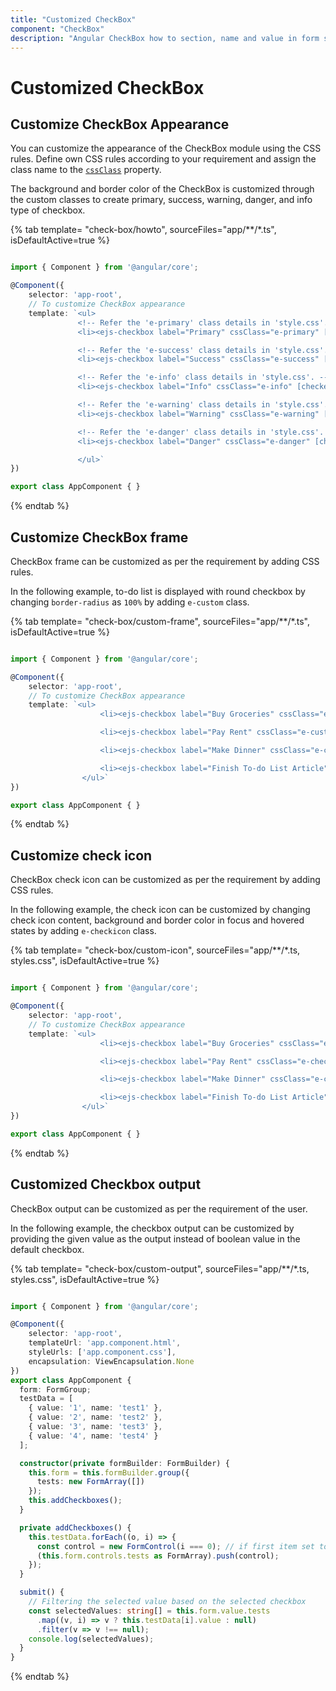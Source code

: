 ```yaml
---
title: "Customized CheckBox"
component: "CheckBox"
description: "Angular CheckBox how to section, name and value in form submit, and customization of CheckBox appearance, frame & check icon."
---
```


# Customized CheckBox

## Customize CheckBox Appearance

You can customize the appearance of the CheckBox module using the CSS rules.
Define own CSS rules according to your requirement and assign the class name to the [`cssClass`](../../api/check-box#cssclass) property.

The background and border color of the CheckBox is customized through the custom classes to create primary, success, warning, danger, and
info type of checkbox.

{% tab template= "check-box/howto", sourceFiles="app/**/*.ts", isDefaultActive=true %}

```typescript

import { Component } from '@angular/core';

@Component({
    selector: 'app-root',
    // To customize CheckBox appearance
    template: `<ul>
               <!-- Refer the 'e-primary' class details in 'style.css'. -->
               <li><ejs-checkbox label="Primary" cssClass="e-primary" [checked]="true"></ejs-checkbox></li>

               <!-- Refer the 'e-success' class details in 'style.css'. -->
               <li><ejs-checkbox label="Success" cssClass="e-success" [checked]="true"></ejs-checkbox></li>

               <!-- Refer the 'e-info' class details in 'style.css'. -->
               <li><ejs-checkbox label="Info" cssClass="e-info" [checked]="true"></ejs-checkbox></li>

               <!-- Refer the 'e-warning' class details in 'style.css'. -->
               <li><ejs-checkbox label="Warning" cssClass="e-warning" [checked]="true"></ejs-checkbox></li>

               <!-- Refer the 'e-danger' class details in 'style.css'. -->
               <li><ejs-checkbox label="Danger" cssClass="e-danger" [checked]="true"></ejs-checkbox></li>

               </ul>`
})

export class AppComponent { }

```

{% endtab %}

## Customize CheckBox frame

CheckBox frame can be customized as per the requirement by adding CSS rules.

In the following example, to-do list is displayed with round checkbox by changing `border-radius` as `100%` by adding `e-custom` class.

{% tab template= "check-box/custom-frame", sourceFiles="app/**/*.ts", isDefaultActive=true %}

```typescript

import { Component } from '@angular/core';

@Component({
    selector: 'app-root',
    // To customize CheckBox appearance
    template: `<ul>
                    <li><ejs-checkbox label="Buy Groceries" cssClass="e-custom" [checked]="true"></ejs-checkbox></li>

                    <li><ejs-checkbox label="Pay Rent" cssClass="e-custom"></ejs-checkbox></li>

                    <li><ejs-checkbox label="Make Dinner" cssClass="e-custom"></ejs-checkbox></li>

                    <li><ejs-checkbox label="Finish To-do List Article" cssClass="e-custom"></ejs-checkbox></li>
                </ul>`
})

export class AppComponent { }

```

{% endtab %}

## Customize check icon

CheckBox check icon can be customized as per the requirement by adding CSS rules.

In the following example, the check icon can be customized by changing check icon content, background and
border color in focus and hovered states by adding `e-checkicon` class.

{% tab template= "check-box/custom-icon", sourceFiles="app/**/*.ts, styles.css", isDefaultActive=true %}

```typescript

import { Component } from '@angular/core';

@Component({
    selector: 'app-root',
    // To customize CheckBox appearance
    template: `<ul>
                    <li><ejs-checkbox label="Buy Groceries" cssClass="e-checkicon" [checked]="true"></ejs-checkbox></li>

                    <li><ejs-checkbox label="Pay Rent" cssClass="e-checkicon"></ejs-checkbox></li>

                    <li><ejs-checkbox label="Make Dinner" cssClass="e-checkicon"></ejs-checkbox></li>

                    <li><ejs-checkbox label="Finish To-do List Article" cssClass="e-checkicon"></ejs-checkbox></li>
                </ul>`
})

export class AppComponent { }

```

{% endtab %}

## Customized Checkbox output

CheckBox output can be customized as per the requirement of the user.

In the following example, the checkbox output can be customized by providing the given value as the output instead of boolean value in  the default checkbox.

{% tab template= "check-box/custom-output", sourceFiles="app/**/*.ts, styles.css", isDefaultActive=true %}

```typescript

import { Component } from '@angular/core';

@Component({
    selector: 'app-root',
    templateUrl: 'app.component.html',
    styleUrls: ['app.component.css'],
    encapsulation: ViewEncapsulation.None
})
export class AppComponent {
  form: FormGroup;
  testData = [
    { value: '1', name: 'test1' },
    { value: '2', name: 'test2' },
    { value: '3', name: 'test3' },
    { value: '4', name: 'test4' }
  ];

  constructor(private formBuilder: FormBuilder) {
    this.form = this.formBuilder.group({
      tests: new FormArray([])
    });
    this.addCheckboxes();
  }

  private addCheckboxes() {
    this.testData.forEach((o, i) => {
      const control = new FormControl(i === 0); // if first item set to true, else false
      (this.form.controls.tests as FormArray).push(control);
    });
  }

  submit() {
    // Filtering the selected value based on the selected checkbox
    const selectedValues: string[] = this.form.value.tests
      .map((v, i) => v ? this.testData[i].value : null)
      .filter(v => v !== null);
    console.log(selectedValues);
  }
}

```

{% endtab %}
